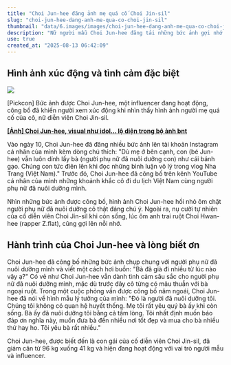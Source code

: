 ```yaml
---
title: "Choi Jun-hee đăng ảnh mẹ quá cố Choi Jin-sil"
slug: "choi-jun-hee-dang-anh-me-qua-co-choi-jin-sil"
thumbnail: "data/6.images/images/choi-jun-hee-dang-anh-me-qua-co-choi-jin-sil.webp"
description: "Nữ người mẫu Choi Jun-hee đăng tải những bức ảnh gợi nhớ về người mẹ quá cố, diễn viên Choi Jin-sil, và người bà đã nuôi dưỡng cô, thể hiện tình cảm sâu sắc."
use: true
created_at: "2025-08-13 06:42:09"
---
```


## Hình ảnh xúc động và tình cảm đặc biệt

![](/images/20250812-00080064-chosun-000-11-view.webp)

[Pickcon] Bức ảnh được Choi Jun-hee, một influencer đang hoạt động, công bố đã khiến người xem xúc động khi nhìn thấy hình ảnh người mẹ quá cố của cô, nữ diễn viên Choi Jin-sil.

[**[Ảnh] Choi Jun-hee, visual như idol... lộ diện trong bộ ảnh bnt**](https://ekr.chosunonline.com/site/data/html_dir/2024/01/12/2024011280033.html)

Vào ngày 10, Choi Jun-hee đã đăng nhiều bức ảnh lên tài khoản Instagram cá nhân của mình kèm dòng chú thích: "Dù mẹ ở bên cạnh, con (bé Jun-hee) vẫn luôn dính lấy bà (người phụ nữ đã nuôi dưỡng con) như cái bánh gạo. Chúng con tức điên lên khi đọc những bình luận vô lý trong vlog Nha Trang (Việt Nam)." Trước đó, Choi Jun-hee đã công bố trên kênh YouTube cá nhân của mình những khoảnh khắc cô đi du lịch Việt Nam cùng người phụ nữ đã nuôi dưỡng mình.

Nhìn những bức ảnh được công bố, hình ảnh Choi Jun-hee hồi nhỏ ôm chặt người phụ nữ đã nuôi dưỡng cô thật đáng chú ý. Ngoài ra, nụ cười tự nhiên của cố diễn viên Choi Jin-sil khi còn sống, lúc ôm anh trai ruột Choi Hwan-hee (rapper Z.flat), cũng gợi lên nỗi nhớ.

## Hành trình của Choi Jun-hee và lòng biết ơn

Choi Jun-hee đã công bố những bức ảnh chụp chung với người phụ nữ đã nuôi dưỡng mình và viết một cách hơi buồn: "Bà đã già đi nhiều từ lúc nào vậy ạ?" Có vẻ như Choi Jun-hee vẫn dành tình cảm sâu sắc cho người phụ nữ đã nuôi dưỡng mình, mặc dù trước đây cô từng có mâu thuẫn với bà ngoại ruột. Trong một cuộc phỏng vấn được công bố năm ngoái, Choi Jun-hee đã nói về hình mẫu lý tưởng của mình: "Đó là người đã nuôi dưỡng tôi. Chúng tôi không có quan hệ huyết thống. Mẹ tôi rất yêu quý bà ấy khi còn sống. Bà ấy đã nuôi dưỡng tôi bằng cả tấm lòng. Tôi nhất định muốn báo đáp ơn nghĩa này, muốn đưa bà đến nhiều nơi tốt đẹp và mua cho bà nhiều thứ hay ho. Tôi yêu bà rất nhiều."

Choi Jun-hee, được biết đến là con gái của cố diễn viên Choi Jin-sil, đã giảm cân từ 96 kg xuống 41 kg và hiện đang hoạt động với vai trò người mẫu và influencer.
